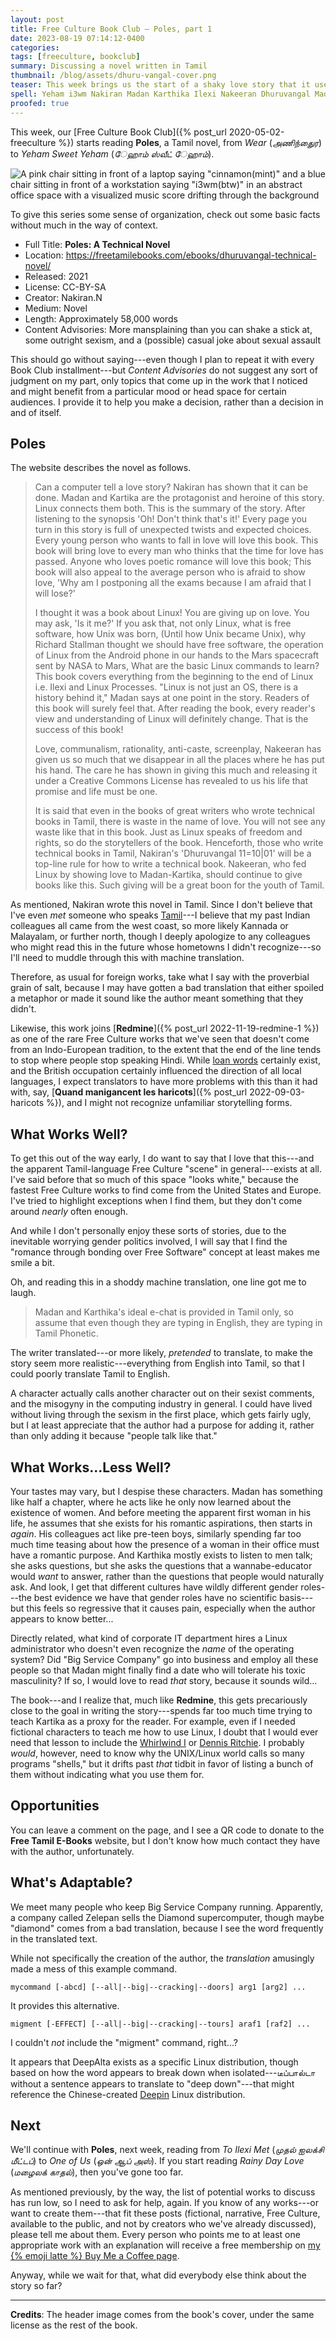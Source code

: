 ```yaml
---
layout: post
title: Free Culture Book Club — Poles, part 1
date: 2023-08-19 07:14:12-0400
categories:
tags: [freeculture, bookclub]
summary: Discussing a novel written in Tamil
thumbnail: /blog/assets/dhuru-vangal-cover.png
teaser: This week brings us the start of a shaky love story that it uses as a pretext to deliver also-shaky introductory Linux lessons.
spell: Yeham i3wm Nakiran Madan Karthika Ilexi Nakeeran Dhuruvangal Madan-Kartika Redmine Quand manigancent les Zelepan mycommand abcd migment DeepAlta டீப்பால்டா  Deepin
proofed: true
---
```


This week, our [Free Culture Book Club]({% post_url 2020-05-02-freeculture %}) starts reading **Poles**, a Tamil novel, from *Wear* (*அணிந்துைர*) to *Yeham Sweet Yeham* (*ேஹாம் ஸ்வீட் ேஹாம்*).

![A pink chair sitting in front of a laptop saying "cinnamon(mint)" and a blue chair sitting in front of a workstation saying "i3wm(btw)" in an abstract office space with a visualized music score drifting through the background](/blog/assets/dhuru-vangal-cover.png "I have no idea what any of this means, but I now feel invested...")

To give this series some sense of organization, check out some basic facts without much in the way of context.

 * Full Title:  **Poles:  A Technical Novel**
 * Location:  <https://freetamilebooks.com/ebooks/dhuruvangal-technical-novel/>
 * Released:  2021
 * License:  CC-BY-SA
 * Creator:  Nakiran.N
 * Medium:  Novel
 * Length:  Approximately 58,000 words
 * Content Advisories:  More mansplaining than you can shake a stick at, some outright sexism, and a (possible) casual joke about sexual assault

This should go without saying---even though I plan to repeat it with every Book Club installment---but *Content Advisories* do not suggest any sort of judgment on my part, only topics that come up in the work that I noticed and might benefit from a particular mood or head space for certain audiences.  I provide it to help you make a decision, rather than a decision in and of itself.

## Poles

The website describes the novel as follows.

 > Can a computer tell a love story? Nakiran has shown that it can be done. Madan and Kartika are the protagonist and heroine of this story. Linux connects them both. This is the summary of the story. After listening to the synopsis 'Oh! Don't think that's it!' Every page you turn in this story is full of unexpected twists and expected choices. Every young person who wants to fall in love will love this book. This book will bring love to every man who thinks that the time for love has passed. Anyone who loves poetic romance will love this book; This book will also appeal to the average person who is afraid to show love, 'Why am I postponing all the exams because I am afraid that I will lose?'
 >
 > I thought it was a book about Linux! You are giving up on love. You may ask, 'Is it me?' If you ask that, not only Linux, what is free software, how Unix was born, (Until how Unix became Unix), why Richard Stallman thought we should have free software, the operation of Linux from the Android phone in our hands to the Mars spacecraft sent by NASA to Mars, What are the basic Linux commands to learn? This book covers everything from the beginning to the end of Linux i.e. Ilexi and Linux Processes. "Linux is not just an OS, there is a history behind it," Madan says at one point in the story. Readers of this book will surely feel that. After reading the book, every reader's view and understanding of Linux will definitely change. That is the success of this book!
 >
 > Love, communalism, rationality, anti-caste, screenplay, Nakeeran has given us so much that we disappear in all the places where he has put his hand. The care he has shown in giving this much and releasing it under a Creative Commons License has revealed to us his life that promise and life must be one.
 >
 > It is said that even in the books of great writers who wrote technical books in Tamil, there is waste in the name of love. You will not see any waste like that in this book. Just as Linux speaks of freedom and rights, so do the storytellers of the book. Henceforth, those who write technical books in Tamil, Nakiran's 'Dhuruvangal 11=10\|01' will be a top-line rule for how to write a technical book. Nakeeran, who fed Linux by showing love to Madan-Kartika, should continue to give books like this. Such giving will be a great boon for the youth of Tamil.

As mentioned, Nakiran wrote this novel in Tamil.  Since I don't believe that I've even *met* someone who speaks [Tamil](https://en.wikipedia.org/wiki/Tamil_language)---I believe that my past Indian colleagues all came from the west coast, so more likely Kannada or Malayalam, or further north, though I deeply apologize to any colleagues who might read this in the future whose hometowns I didn't recognize---so I'll need to muddle through this with machine translation.

Therefore, as usual for foreign works, take what I say with the proverbial grain of salt, because I may have gotten a bad translation that either spoiled a metaphor or made it sound like the author meant something that they didn't.

Likewise, this work joins [**Redmine**]({% post_url 2022-11-19-redmine-1 %}) as one of the rare Free Culture works that we've seen that doesn't come from an Indo-European tradition, to the extent that the end of the line tends to stop where people stop speaking Hindi.  While [loan words](https://en.wikipedia.org/wiki/Indo-Aryan_loanwords_in_Tamil) certainly exist, and the British occupation certainly influenced the direction of all local languages, I expect translators to have more problems with this than it had with, say, [**Quand manigancent les haricots**]({% post_url 2022-09-03-haricots %}), and I might not recognize unfamiliar storytelling forms.

## What Works Well?

To get this out of the way early, I do want to say that I love that this---and the apparent Tamil-language Free Culture "scene" in general---exists at all.  I've said before that so much of this space "looks white," because the fastest Free Culture works to find come from the United States and Europe.  I've tried to highlight exceptions when I find them, but they don't come around *nearly* often enough.

And while I don't personally enjoy these sorts of stories, due to the inevitable worrying gender politics involved, I will say that I find the "romance through bonding over Free Software" concept at least makes me smile a bit.

Oh, and reading this in a shoddy machine translation, one line got me to laugh.

 > Madan and Karthika's ideal e-chat is provided in Tamil only, so assume that even though they are typing in English, they are typing in Tamil Phonetic.

The writer translated---or more likely, *pretended* to translate, to make the story seem more realistic---everything from English into Tamil, so that I could poorly translate Tamil to English.

A character actually calls another character out on their sexist comments, and the misogyny in the computing industry in general.  I could have lived without living through the sexism in the first place, which gets fairly ugly, but I at least appreciate that the author had a purpose for adding it, rather than only adding it because "people talk like that."

## What Works...Less Well?

Your tastes may vary, but I despise these characters.  Madan has something like half a chapter, where he acts like he only now learned about the existence of women.  And before meeting the apparent first woman in his life, he assumes that she exists for his romantic aspirations, then starts in *again*.  His colleagues act like pre-teen boys, similarly spending far too much time teasing about how the presence of a woman in their office must have a romantic purpose.  And Karthika mostly exists to listen to men talk; she asks questions, but she asks the questions that a wannabe-educator would *want* to answer, rather than the questions that people would naturally ask.  And look, I get that different cultures have wildly different gender roles---the best evidence we have that gender roles have no scientific basis---but this feels so regressive that it causes pain, especially when the author appears to know better...

Directly related, what kind of corporate IT department hires a Linux administrator who doesn't even recognize the *name* of the operating system?  Did "Big Service Company" go into business and employ all these people so that Madan might finally find a date who will tolerate his toxic masculinity?  If so, I would love to read *that* story, because it sounds wild...

The book---and I realize that, much like **Redmine**, this gets precariously close to the goal in writing the story---spends far too much time trying to teach Kartika as a proxy for the reader.  For example, even if I needed fictional characters to teach me how to use Linux, I doubt that I would ever need that lesson to include the [Whirlwind I](https://en.wikipedia.org/wiki/Whirlwind_I) or [Dennis Ritchie](https://en.wikipedia.org/wiki/Dennis_Ritchie).  I probably *would*, however, need to know why the UNIX/Linux world calls so many programs "shells," but it drifts past *that* tidbit in favor of listing a bunch of them without indicating what you use them for.

## Opportunities

You can leave a comment on the page, and I see a QR code to donate to the **Free Tamil E-Books** website, but I don't know how much contact they have with the author, unfortunately.

## What's Adaptable?

We meet many people who keep Big Service Company running.  Apparently, a company called Zelepan sells the Diamond supercomputer, though maybe "diamond" comes from a bad translation, because I see the word frequently in the translated text.

While not specifically the creation of the author, the *translation* amusingly made a mess of this example command.

```console
mycommand [-abcd] [--all|--big|--cracking|--doors] arg1 [arg2] ...
```

It provides this alternative.

```console
migment [-EFFECT] [--all|--big|--cracking|--tours] araf1 [raf2] ...
```

I couldn't *not* include the "migment" command, right...?

It appears that DeepAlta exists as a specific Linux distribution, though based on how the word appears to break down when isolated---டீப்பால்டா without a sentence appears to translate to "deep down"---that might reference the Chinese-created [Deepin](https://en.wikipedia.org/wiki/Deepin) Linux distribution.

## Next

We'll continue with **Poles**, next week, reading from *To Ilexi Met* (*முதல் ஐலக்சி மீட்டப்*) to *One of Us* (*ஒன் ஆப் அஸ்*).  If you start reading *Rainy Day Love* (*மழைலக் காதல்*), then you've gone too far.

As mentioned previously, by the way, the list of potential works to discuss has run low, so I need to ask for help, again.  If you know of any works---or want to create them---that fit these posts (fictional, narrative, Free Culture, available to the public, and not by creators who we've already discussed), please tell me about them.  Every person who points me to at least one appropriate work with an explanation will receive a free membership on [my {% emoji latte %} Buy Me a Coffee page](https://buymeacoffee.com/jcolag).

Anyway, while we wait for that, what did everybody else think about the story so far?

* * *

**Credits**:  The header image comes from the book's cover, under the same license as the rest of the book.
